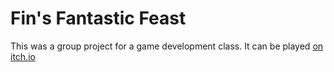 # Fin's Fantastic Feast

This was a group project for a game development class. It can be played [on itch.io](https://dungenrobot.itch.io/fins-fantastic-feast)
